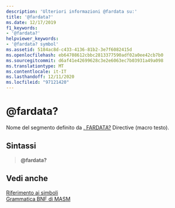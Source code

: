 ```yaml
---
description: 'Ulteriori informazioni @fardata su:'
title: '@fardata?'
ms.date: 12/17/2019
f1_keywords:
- '@fardata?'
helpviewer_keywords:
- '@fardata? symbol'
ms.assetid: 5184ac8d-c433-4136-81b2-3e7f6082415d
ms.openlocfilehash: eb64708612cbbc2813377590adf02a0ee42cb7b0
ms.sourcegitcommit: d6af41e42699628c3e2e6063ec7b03931a49a098
ms.translationtype: MT
ms.contentlocale: it-IT
ms.lasthandoff: 12/11/2020
ms.locfileid: "97121420"
---
```

# <a name="fardata"></a>\@fardata?

Nome del segmento definito da [. FARDATA?](dot-fardata-q.md) Directive (macro testo).

## <a name="syntax"></a>Sintassi

> **\@fardata?**

## <a name="see-also"></a>Vedi anche

[Riferimento ai simboli](symbols-reference.md)\
[Grammatica BNF di MASM](masm-bnf-grammar.md)
